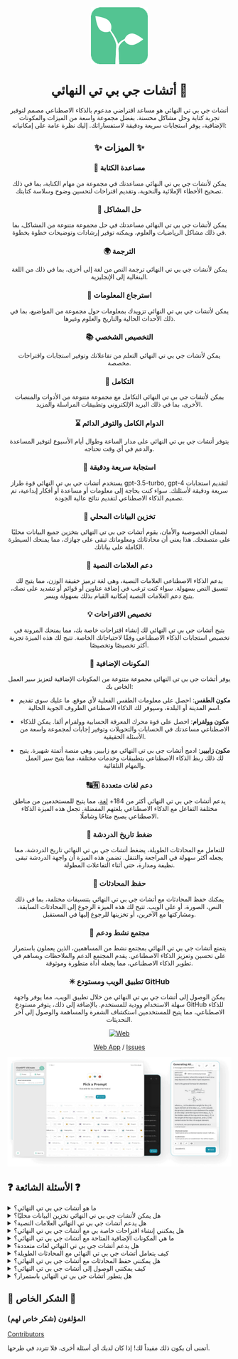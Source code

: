 <div align="center">
<img src="../../docs/images/icon.png" alt="أيقونة The Ultimate ChatGPT" />

<h1 align="center">أتشات جي بي تي النهائي 🌟</h1>

أتشات جي بي تي النهائي هو مساعد افتراضي مدعوم بالذكاء الاصطناعي مصمم لتوفير تجربة كتابة وحل مشاكل محسنة. بفضل مجموعة واسعة من الميزات والمكونات الإضافية، يوفر استجابات سريعة ودقيقة لاستفساراتك. إليك نظرة عامة على إمكانياته:

## ✨ الميزات ✨

### 📝 مساعدة الكتابة
يمكن لأتشات جي بي تي النهائي مساعدتك في مجموعة من مهام الكتابة، بما في ذلك تصحيح الأخطاء الإملائية والنحوية، وتقديم اقتراحات لتحسين وضوح وسلاسة كتابتك.

### 💭 حل المشاكل
يمكن لأتشات جي بي تي النهائي مساعدتك في حل مجموعة متنوعة من المشاكل، بما في ذلك مشاكل الرياضيات والعلوم، ويمكنه توفير إرشادات وتوضيحات خطوة بخطوة.

### 🌍 الترجمة
يمكن لأتشات جي بي تي النهائي ترجمة النص من لغة إلى أخرى، بما في ذلك من اللغة البنغالية إلى الإنجليزية.

### 📑 استرجاع المعلومات
يمكن لأتشات جي بي تي النهائي تزويدك بمعلومات حول مجموعة من المواضيع، بما في ذلك الأحداث الحالية والتاريخ والعلوم وغيرها.

### 📚 التخصيص الشخصي
يمكن لأتشات جي بي تي النهائي التعلم من تفاعلاتك وتوفير استجابات واقتراحات مخصصة.

### 📎 التكامل
يمكن لأتشات جي بي تي النهائي التكامل مع مجموعة متنوعة من الأدوات والمنصات الأخرى، بما في ذلك البريد الإلكتروني وتطبيقات المراسلة والمزيد.

### ⌛ الدوام الكامل والتوفر الدائم
يتوفر أتشات جي بي تي النهائي على مدار الساعة وطوال أيام الأسبوع لتوفير المساعدة والدعم في أي وقت تحتاجه.

### 🚀 استجابة سريعة ودقيقة
يستخدم أتشات جي بي تي النهائي قوة طراز gpt-3.5-turbo, gpt-4 لتقديم استجابات سريعة ودقيقة لأسئلتك. سواء كنت بحاجة إلى معلومات أو مساعدة أو أفكار إبداعية، تم تصميم الذكاء الاصطناعي لتقديم نتائج عالية الجودة.

### 💾 تخزين البيانات المحلي
لضمان الخصوصية والأمان، يقوم أتشات جي بي تي النهائي بتخزين جميع البيانات محليًا على متصفحك. هذا يعني أن محادثاتك ومعلوماتك تبقى على جهازك، مما يمنحك السيطرة الكاملة على بياناتك.

### 🔢 دعم العلامات النصية
يدعم الذكاء الاصطناعي العلامات النصية، وهي لغة ترميز خفيفة الوزن، مما يتيح لك تنسيق النص بسهولة. سواء كنت ترغب في إضافة عناوين أو قوائم أو تشديد على نصك، يتيح دعم العلامات النصية إمكانية القيام بذلك بسهولة ويسر.

### 💡 تخصيص الاقتراحات
يتيح أتشات جي بي تي النهائي لك إنشاء اقتراحات خاصة بك، مما يمنحك المرونة في تخصيص استجابات الذكاء الاصطناعي وفقًا لاحتياجاتك الخاصة. تتيح لك هذه الميزة تجربة أكثر تخصيصًا وتخصيصًا.

### 🔆 المكونات الإضافية
يوفر أتشات جي بي تي النهائي مجموعة متنوعة من المكونات الإضافية لتعزيز سير العمل الخاص بك:

- **مكون الطقس**: احصل على معلومات الطقس الفعلية لأي موقع. ما عليك سوى تقديم اسم المدينة أو البلدة، وسيوفر لك الذكاء الاصطناعي الظروف الجوية الحالية.

- **مكون وولفرام**: احصل على قوة محرك المعرفة الحسابية وولفرام ألفا. يمكن للذكاء الاصطناعي مساعدتك في الحسابات والتحويلات وتوفير إجابات لمجموعة واسعة من الأسئلة الحقيقية.

- **مكون زابيير**: ادمج أتشات جي بي تي النهائي مع زابيير، وهي منصة أتمتة شهيرة. يتيح لك ذلك ربط الذكاء الاصطناعي بتطبيقات وخدمات مختلفة، مما يتيح سير العمل والمهام التلقائية.

### 🔠🈶 دعم لغات متعددة
يدعم أتشات جي بي تي النهائي أكثر من 184+ [لغة](./SUPPORTED_LANGUAGES.md)، مما يتيح للمستخدمين من مناطق مختلفة التفاعل مع الذكاء الاصطناعي بلغتهم المفضلة. تجعل هذه الميزة الذكاء الاصطناعي يصبح متاحًا وشاملًا.

### 💬 ضغط تاريخ الدردشة
للتعامل مع المحادثات الطويلة، يضغط أتشات جي بي تي النهائي تاريخ الدردشة، مما يجعله أكثر سهولة في المراجعة والتنقل. تضمن هذه الميزة أن واجهة الدردشة تبقى نظيفة ومدارة، حتى أثناء التفاعلات المطولة.

### 📂 حفظ المحادثات
يمكنك حفظ المحادثات مع أتشات جي بي تي النهائي بتنسيقات مختلفة، بما في ذلك النص، الصورة، أو على الويب. تتيح لك هذه الميزة الرجوع إلى المحادثات السابقة، ومشاركتها مع الآخرين، أو تخزينها للرجوع إليها في المستقبل.

### 🔑 مجتمع نشط ودعم
يتمتع أتشات جي بي تي النهائي بمجتمع نشط من المساهمين، الذين يعملون باستمرار على تحسين وتعزيز الذكاء الاصطناعي. يقدم المجتمع الدعم والملاحظات ويساهم في تطوير الذكاء الاصطناعي، مما يجعله أداة متطورة وموثوقة.

### ✳ تطبيق الويب ومستودع GitHub
يمكن الوصول إلى أتشات جي بي تي النهائي من خلال تطبيق الويب، مما يوفر واجهة سهلة الاستخدام وودية للمستخدم. بالإضافة إلى ذلك، يتوفر مستودع GitHub للذكاء الاصطناعي، مما يتيح للمستخدمين استكشاف الشفرة والمساهمة والوصول إلى آخر التحديثات.

[![Web][Web-image]][web-url]

[Web App](https://chatgpt.kiask.xyz/) / [Issues](https://github.com/ki-ask/The-Ultimate-ChatGPT/issues)

[web-url]: https://chatgpt.kiask.xyz
   
[download-url]: https://github.com/ki-ask/The-Ultimate-ChatGPT/releases

[Web-image]: https://img.shields.io/badge/Web-PWA-orange?logo=microsoftedge

![cover](./docs/images/cover.png)

</div>

## ❓ الأسئلة الشائعة ❓

<details>
<summary>ما هو أتشات جي بي تي النهائي؟</summary>
أتشات جي بي تي النهائي هو مساعد افتراضي مدعوم بالذكاء الاصطناعي يوفر استجابات سريعة ودقيقة لأسئلتك ويوفر مجموعة متنوعة من الميزات والمكونات الإضافية لتعزيز الكتابة وحل المشاكل الخاصة بك.
</details>

<details>
<summary>هل يمكن لأتشات جي بي تي النهائي تخزين البيانات محليًا؟</summary>
نعم، يمكن لأتشات جي بي تي النهائي تخزين جميع البيانات محليًا على متصفحك، مما يضمن الخصوصية والأمان.
</details>

<details>
<summary>هل يدعم أتشات جي بي تي النهائي العلامات النصية؟</summary>
نعم، يدعم أتشات جي بي تي النهائي العلامات النصية، مما يتيح لك تنسيق النص وإنشاء محتوى غني.
</details>

<details>
<summary>هل يمكنني إنشاء اقتراحات خاصة بي مع أتشات جي بي تي النهائي؟</summary>
نعم، يمكنك إنشاء اقتراحات خاصة بك وتخصيص تفاعلاتك مع أتشات جي بي تي النهائي.
</details>

<details>
<summary>ما هي المكونات الإضافية المتاحة مع أتشات جي بي تي النهائي؟</summary>
يوفر أتشات جي بي تي النهائي مكونات إضافية مثل مكون الطقس ومكون وولفرام ومكون زابيير لتبسيط عملك وتوفير وظائف إضافية.
</details>

<details>
<summary>هل يدعم أتشات جي بي تي النهائي لغات متعددة؟</summary>
نعم، يحتوي أتشات جي بي تي النهائي على اقتراحات مدمجة بلغات متعددة، مما يتيح لك التواصل بلغتك المفضلة.
</details>

<details>
<summary>كيف يتعامل أتشات جي بي تي النهائي مع المحادثات الطويلة؟</summary>
يضغط أتشات جي بي تي النهائي تاريخ الدردشة للتعامل مع المحادثات الطويلة بكفاءة وتوفير تجربة سلسة.
</details>

<details>
<summary>هل يمكنني حفظ المحادثات مع أتشات جي بي تي النهائي؟</summary>
نعم، يمكنك حفظ المحادثات بتنسيقات النص أو الصورة أو على الويب باستخدام ميزة مشاركة أتشات جي بي تي النهائي.
</details>

<details>
<summary>كيف يمكنني الوصول إلى أتشات جي بي تي النهائي؟</summary>
يتوفر أتشات جي بي تي النهائي كتطبيق ويب، ويمكنك أيضًا الوصول إلى مستودع GitHub للحصول على الدعم والميزات الإضافية.
</details>

<details>
<summary>هل يتطور أتشات جي بي تي النهائي باستمرار؟</summary>
نعم، يتطور أتشات جي بي تي النهائي باستمرار من خلال التحديثات والتحسينات، ويحتوي على مجتمع نشط من المساهمين.
</details>

## 🎉 الشكر الخاص 🎉

### المؤلفون (شكر خاص لهم)

[Contributors](https://github.com/Yidadaa/ChatGPT-Next-Web/graphs/contributors)

</details>

أتمنى أن يكون ذلك مفيداً لك! إذا كان لديك أي أسئلة أخرى، فلا تتردد في طرحها.
